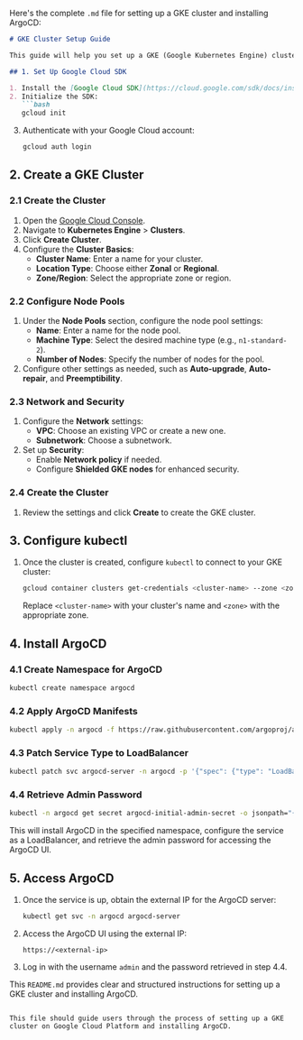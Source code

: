 Here's the complete `.md` file for setting up a GKE cluster and installing ArgoCD:

```markdown
# GKE Cluster Setup Guide

This guide will help you set up a GKE (Google Kubernetes Engine) cluster on Google Cloud Platform (GCP) and install ArgoCD for continuous delivery. The process includes creating the GKE cluster, configuring the cluster, and installing ArgoCD.

## 1. Set Up Google Cloud SDK

1. Install the [Google Cloud SDK](https://cloud.google.com/sdk/docs/install) on your local machine.
2. Initialize the SDK:
   ```bash
   gcloud init
   ```
3. Authenticate with your Google Cloud account:
   ```bash
   gcloud auth login
   ```

## 2. Create a GKE Cluster

### 2.1 Create the Cluster
1. Open the [Google Cloud Console](https://console.cloud.google.com/).
2. Navigate to **Kubernetes Engine** > **Clusters**.
3. Click **Create Cluster**.
4. Configure the **Cluster Basics**:
   - **Cluster Name**: Enter a name for your cluster.
   - **Location Type**: Choose either **Zonal** or **Regional**.
   - **Zone/Region**: Select the appropriate zone or region.

### 2.2 Configure Node Pools
1. Under the **Node Pools** section, configure the node pool settings:
   - **Name**: Enter a name for the node pool.
   - **Machine Type**: Select the desired machine type (e.g., `n1-standard-2`).
   - **Number of Nodes**: Specify the number of nodes for the pool.
2. Configure other settings as needed, such as **Auto-upgrade**, **Auto-repair**, and **Preemptibility**.

### 2.3 Network and Security
1. Configure the **Network** settings:
   - **VPC**: Choose an existing VPC or create a new one.
   - **Subnetwork**: Choose a subnetwork.
2. Set up **Security**:
   - Enable **Network policy** if needed.
   - Configure **Shielded GKE nodes** for enhanced security.

### 2.4 Create the Cluster
1. Review the settings and click **Create** to create the GKE cluster.

## 3. Configure kubectl

1. Once the cluster is created, configure `kubectl` to connect to your GKE cluster:
   ```bash
   gcloud container clusters get-credentials <cluster-name> --zone <zone>
   ```
   Replace `<cluster-name>` with your cluster's name and `<zone>` with the appropriate zone.

## 4. Install ArgoCD

### 4.1 Create Namespace for ArgoCD
```bash
kubectl create namespace argocd
```

### 4.2 Apply ArgoCD Manifests
```bash
kubectl apply -n argocd -f https://raw.githubusercontent.com/argoproj/argo-cd/v2.4.7/manifests/install.yaml
```

### 4.3 Patch Service Type to LoadBalancer
```bash
kubectl patch svc argocd-server -n argocd -p '{"spec": {"type": "LoadBalancer"}}'
```

### 4.4 Retrieve Admin Password
```bash
kubectl -n argocd get secret argocd-initial-admin-secret -o jsonpath="{.data.password}" | base64 -d
```

This will install ArgoCD in the specified namespace, configure the service as a LoadBalancer, and retrieve the admin password for accessing the ArgoCD UI.

## 5. Access ArgoCD

1. Once the service is up, obtain the external IP for the ArgoCD server:
   ```bash
   kubectl get svc -n argocd argocd-server
   ```
2. Access the ArgoCD UI using the external IP:
   ```
   https://<external-ip>
   ```
3. Log in with the username `admin` and the password retrieved in step 4.4.

This `README.md` provides clear and structured instructions for setting up a GKE cluster and installing ArgoCD.
```

This file should guide users through the process of setting up a GKE cluster on Google Cloud Platform and installing ArgoCD.
